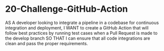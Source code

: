 # 20-Challenge-GitHub-Action
AS A developer looking to integrate a pipeline in a codebase for continuous integration and deployment,  I WANT to create a GitHub Action that will follow best practices by running test cases when a Pull Request is made to the develop branch SO THAT I can ensure that all code integrations are clean and pass the proper requirements.
